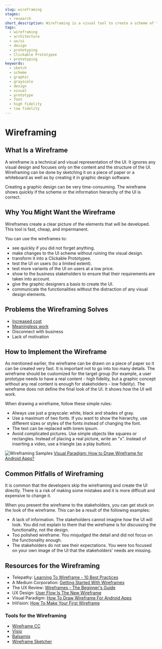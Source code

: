 ```yaml
---
slug: wireframing
stages:
  - research
short_description: Wireframing is a visual tool to create a scheme of the user interface (UI) without focusing on graphic design. It helps to get a better picture of the elements that will be programmed.
tags:
  - wireframing
  - architecture
  - ux/ui
  - design
  - prototyping
  - Clickable Prototypee
  - prototyping
keywords:
  - sketch
  - scheme
  - graphic
  - grayscale
  - design
  - visual
  - prototype
  - font
  - high fidelity
  - low fidelity
---
```


# Wireframing

## What Is a Wireframe

A wireframe is a technical and visual representation of the UI. It ignores any visual design and focuses only on the content and the structure of the UI. Wireframing can be done by sketching it on a piece of paper or a whiteboard as well as by creating it in graphic design software.

Creating a graphic design can be very time-consuming. The wireframe shows quickly if the scheme or the information hierarchy of the UI is correct.

## Why You Might Want the Wireframe

Wireframes create a clear picture of the elements that will be developed. This tool is fast, cheap, and impermanent.

You can use the wireframes to:

- see quickly if you did not forget anything.
- make changes to the UI scheme without ruining the visual design.
- transform it into a Clickable Prototypee.
- test the UI on users (to a limited extent).
- test more variants of the UI on users at a low price.
- show to the business stakeholders to ensure that their requirements are taken into account.
- give the graphic designers a basis to create the UI.
- communicate the functionalities without the distraction of any visual design elements.

## Problems the Wireframing Solves

- [Increased cost](/problems/increased-cost)
- [Meaningless work](/problems/meaningless-work)
- Disconnect with business
- Lack of motivation

## How to Implement the Wireframe

As mentioned earlier, the wireframe can be drawn on a piece of paper so it can be created very fast. It is important not to go into too many details. The wireframe should be customized for the target group (for example, a user prototype needs to have a real content - high fidelity, but a graphic concept without any real content is enough for stakeholders - low fidelity). The wireframe does not define the final look of the UI. It shows how the UI will work.

When drawing a wireframe, follow these simple rules:

- Always use just a grayscale: white, black and shades of gray.
- Use a maximum of two fonts. If you want to show the hierarchy, use different sizes or styles of the fonts instead of changing the font.
- The text can be replaced with lorem ipsum.
- Avoid complicated pictures. Use simple objects like squares or rectangles. Instead of placing a real picture, write an "x". Instead of inserting a video, use a triangle (as a play button).

![Wireframing Samples](/files/wireframing_samples.png)
[Visual Paradigm: How to Draw Wireframe for Android Apps?](https://www.visual-paradigm.com/tutorials/android-wireframe.jsp)

## Common Pitfalls of Wireframing

It is common that the developers skip the wireframing and create the UI directly. There is a risk of making some mistakes and it is more difficult and expensive to change it.

When you present the wireframe to the stakeholders, you can get stuck on the look of the wireframe. This can be a result of the following examples:

- A lack of information. The stakeholders cannot imagine how the UI will look. You did not explain to them that the wireframe is for discussing the functionality, not the design.
- Too polished wireframe. You misjudged the detail and did not focus on the functionality enough.
- The stakeholders do not see their expectations. You were too focused on your own image of the UI that the stakeholders' needs are missing.

## Resources for the Wireframing

- Telepathy: [Learning To Wireframe - 10 Best Practices](https://www.dtelepathy.com/blog/design/learning-to-wireframe-10-best-practices)
- A Medium Corporation: [Getting Started With Wireframes](https://blog.nicolesaidy.com/getting-started-with-wireframes-8aff9b92a4c0)
- The UX Review: [Wireframes - The Beginner's Guide](https://theuxreview.co.uk/wireframes-beginners-guide/)
- UX Design: [User Flow Is The New Wireframe](https://uxdesign.cc/when-to-use-user-flows-guide-8b26ca9aa36a)
- Visual Paradigm: [How To Draw Wireframe For Android Apps](https://www.visual-paradigm.com/tutorials/android-wireframe.jsp)
- InVision: [How To Make Your First Wireframe](https://www.invisionapp.com/inside-design/how-to-wireframe/)

### Tools for the Wireframing

- [Wireframe CC](https://wireframe.cc/)
- [Visio](https://products.office.com/visio/)
- [Balsamiq](https://balsamiq.com/wireframes/)
- [Wireframe Sketcher](https://wireframesketcher.com/)
